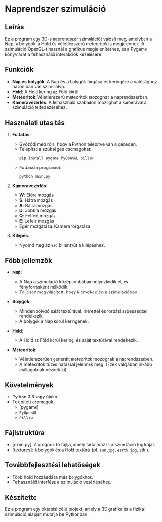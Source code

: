 # Naprendszer szimuláció

## Leírás
Ez a program egy 3D-s naprendszer szimulációt valósít meg, amelyben a Nap, a bolygók, a Hold és véletlenszerű meteoritok is megjelennek. A szimuláció OpenGL-t használ a grafikus megjelenítéshez, és a Pygame könyvtárat a felhasználói interakciók kezelésére.

## Funkciók
- **Nap és bolygók**: A Nap és a bolygók forgása és keringése a valósághoz hasonlóan van szimulálva.
- **Hold**: A Hold kering az Föld körül.
- **Meteoritok**: Véletlenszerű meteoritok mozognak a naprendszerben.
- **Kameravezérlés**: A felhasználó szabadon mozoghat a kamerával a szimuláció felfedezéséhez.

## Használati utasítás
1. **Futtatás**:
   - Győződj meg róla, hogy a Python telepítve van a gépeden.
   - Telepítsd a szükséges csomagokat:
     ```bash
     pip install pygame PyOpenGL pillow
     ```
   - Futtasd a programot:
     ```bash
     python main.py
     ```

2. **Kameravezérlés**:
   - **W**: Előre mozgás
   - **S**: Hátra mozgás
   - **A**: Balra mozgás
   - **D**: Jobbra mozgás
   - **Q**: Felfelé mozgás
   - **E**: Lefelé mozgás
   - Egér mozgatása: Kamera forgatása

3. **Kilépés**:
   - Nyomd meg az `ESC` billentyűt a kilépéshez.

## Főbb jellemzők
- **Nap**:
  - A Nap a szimuláció középpontjában helyezkedik el, és fényforrásként működik.
  - Teljesen megvilágított, hogy kiemelkedjen a szimulációban.

- **Bolygók**:
  - Minden bolygó saját textúrával, mérettel és forgási sebességgel rendelkezik.
  - A bolygók a Nap körül keringenek.

- **Hold**:
  - A Hold az Föld körül kering, és saját textúrával rendelkezik.

- **Meteoritok**:
  - Véletlenszerűen generált meteoritok mozognak a naprendszerben.
  - A meteoritok tüzes hatással jelennek meg. (Ezek valójában inkább csillagoknak néznek ki)


## Követelmények
- Python 3.8 vagy újabb
- Telepített csomagok:
  - [pygame]
  - `PyOpenGL`
  - `Pillow`

## Fájlstruktúra
- [main.py]: A program fő fájlja, amely tartalmazza a szimuláció logikáját.
- [textures]: A bolygók és a Hold textúrái (pl. `sun.jpg`, `earth.jpg`, stb.).

## Továbbfejlesztési lehetőségek
- Több hold hozzáadása más bolygókhoz.
- Felhasználói interfész a szimuláció vezérléséhez.

## Készítette
Ez a program egy oktatási célú projekt, amely a 3D grafika és a fizikai szimuláció alapjait mutatja be Pythonban.